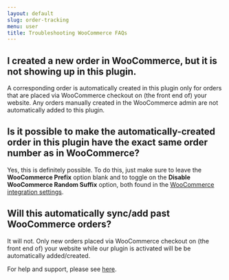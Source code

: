 ```yaml
---
layout: default
slug: order-tracking
menu: user
title: Troubleshooting WooCommerce FAQs
---
```

## I created a new order in WooCommerce, but it is not showing up in this plugin.

A corresponding order is automatically created in this plugin only for orders that are placed via WooCommerce checkout on (the front end of) your website. Any orders manually created in the WooCommerce admin are not automatically added to this plugin.

## Is it possible to make the automatically-created order in this plugin have the exact same order number as in WooCommerce?

Yes, this is definitely possible. To do this, just make sure to leave the **WooCommerce Prefix** option blank and to toggle on the **Disable WooCommerce Random Suffix** option, both found in the [WooCommerce integration settings](settings).

## Will this automatically sync/add past WooCommerce orders?

It will not. Only new orders placed via WooCommerce checkout on (the front end of) your website while our plugin is activated will be be automatically added/created.


For help and support, please see [here](../support).